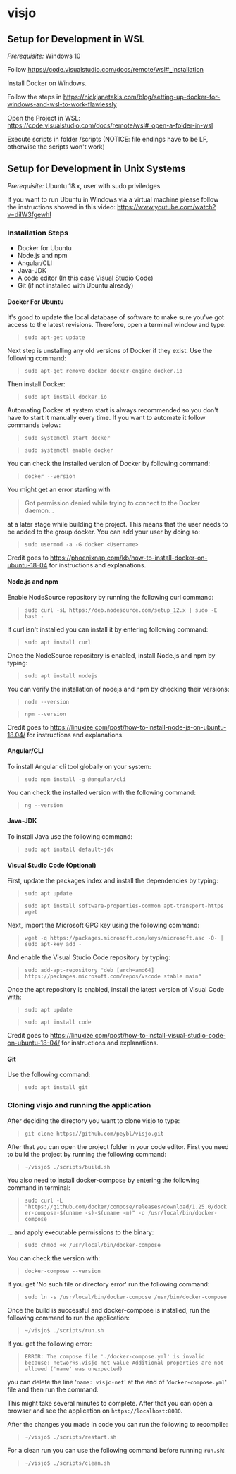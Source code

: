 # visjo

## Setup for Development in WSL

*Prerequisite:* Windows 10

Follow https://code.visualstudio.com/docs/remote/wsl#_installation

Install Docker on Windows.

Follow the steps in https://nickjanetakis.com/blog/setting-up-docker-for-windows-and-wsl-to-work-flawlessly

Open the Project in WSL: https://code.visualstudio.com/docs/remote/wsl#_open-a-folder-in-wsl

Execute scripts in folder /scripts (NOTICE: file endings have to be LF, otherwise the scripts won't work)


## Setup for Development in Unix Systems

*Prerequisite:* Ubuntu 18.x, user with sudo priviledges

If you want to run Ubuntu in Windows via a virtual machine please follow the instructions showed in this video: https://www.youtube.com/watch?v=diIW3fgewhI

### Installation Steps

* Docker for Ubuntu
* Node.js and npm
* Angular/CLI
* Java-JDK
* A code editor (In this case Visual Studio Code)
* Git (if not installed with Ubuntu already)

#### Docker For Ubuntu
It's good to update the local database of software to make sure you've got access to the latest revisions. Therefore, open a terminal window and type:

> ```sudo apt-get update```

Next step is unstalling any old versions of Docker if they exist. Use the following command:

> ```sudo apt-get remove docker docker-engine docker.io```

Then install Docker:

> ```sudo apt install docker.io```

Automating Docker at system start is always recommended so you don't have to start it manually every time. If you want to automate it follow commands below:

> ```sudo systemctl start docker```

> ```sudo systemctl enable docker```

You can check the installed version of Docker by following command:

> ```docker --version```

You might get an error starting with

> Got permission denied while trying to connect to the Docker daemon...

at a later stage while building the project. This means that the user needs to be added to the group docker. You can add your user by doing so:

> ```sudo usermod -a -G docker <Username>```

Credit goes to https://phoenixnap.com/kb/how-to-install-docker-on-ubuntu-18-04 for instructions and explanations.


#### Node.js and npm

Enable NodeSource repository by running the following curl command:

> ```sudo curl -sL https://deb.nodesource.com/setup_12.x | sudo -E bash -```

If curl isn't installed you can install it by entering following command:

> ```sudo apt install curl```

Once the NodeSource repository is enabled, install Node.js and npm by typing:

> ```sudo apt install nodejs```

You can verify the installation of nodejs and npm by checking their versions:

> ```node --version```

> ```npm --version```

Credit goes to https://linuxize.com/post/how-to-install-node-js-on-ubuntu-18.04/ for instructions and explanations.


#### Angular/CLI

To install Angular cli tool globally on your system:

> ```sudo npm install -g @angular/cli```

You can check the installed version with the following command:

> ```ng --version```


#### Java-JDK
To install Java use the following command:

> ```sudo apt install default-jdk```


#### Visual Studio Code (Optional)

First, update the packages index and install the dependencies by typing:

> ```sudo apt update```

> ```sudo apt install software-properties-common apt-transport-https wget```

Next, import the Microsoft GPG key using the following command:

> ```wget -q https://packages.microsoft.com/keys/microsoft.asc -O- | sudo apt-key add -```

And enable the Visual Studio Code repository by typing:

> ```sudo add-apt-repository "deb [arch=amd64] https://packages.microsoft.com/repos/vscode stable main"```

Once the apt repository is enabled, install the latest version of Visual Code with:

> ```sudo apt update```

> ```sudo apt install code```

Credit goes to https://linuxize.com/post/how-to-install-visual-studio-code-on-ubuntu-18-04/ for instructions and explanations.

#### Git

Use the following command:

> ```sudo apt install git```


### Cloning visjo and running the application

After deciding the directory you want to clone visjo to type:

> ```git clone https://github.com/peybl/visjo.git```

After that you can open the project folder in your code editor. First you need to build the project by running the following command:

> ```~/visjo$ ./scripts/build.sh```

You also need to install docker-compose by entering the following command in terminal:

> ```sudo curl -L "https://github.com/docker/compose/releases/download/1.25.0/docker-compose-$(uname -s)-$(uname -m)" -o /usr/local/bin/docker-compose```

... and apply executable permissions to the binary:

> ```sudo chmod +x /usr/local/bin/docker-compose```

You can check the version with:

> ```docker-compose --version```

If you get 'No such file or directory error' run the following command:

> ```sudo ln -s /usr/local/bin/docker-compose /usr/bin/docker-compose```

Once the build is successful and docker-compose is installed, run the following command to run the application:

> ```~/visjo$ ./scripts/run.sh```

If you get the following error:

> ```ERROR: The compose file './docker-compose.yml' is invalid because: networks.visjo-net value Additional properties are not allowed ('name' was unexpected)```

you can delete the line '```name: visjo-net```' at the end of '```docker-compose.yml```' file and then run the command.

This might take several minutes to complete. After that you can open a browser and see the application on ```https://localhost:8080```.

After the changes you made in code you can run the following to recompile:

> ```~/visjo$ ./scripts/restart.sh```

For a clean run you can use the following command before running ```run.sh```:

> ```~/visjo$ ./scripts/clean.sh```
